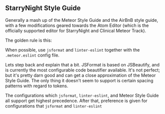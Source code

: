 ## StarryNight Style Guide  

Generally a mash up of the Meteor Style Guide and the AirBnB style guide, with a few modifications geared towards the Atom Editor (which is the officially supported editor for StarryNight and Clinical Meteor Track).

The golden rule is this:

When possible, use ``jsformat`` and ``linter-eslint`` together with the ``.meteor.eslint`` config file.  

Lets step back and explain that a bit.  JSFormat is based on JSBeautify, and is currently the most configurable code beautifier available.  It's not perfect; but it's pretty darn good and can get a close approximation of the Meteor Style Guide.  The only thing it doesn't seem to support is certain spacing patterns with regard to tokens.  

The configurations which ``jsformat``, ``linter-eslint``, and Meteor Style Guide all support get highest precedence.  After that, preference is given for configurations that ``jsformat`` and ``linter-eslint``
